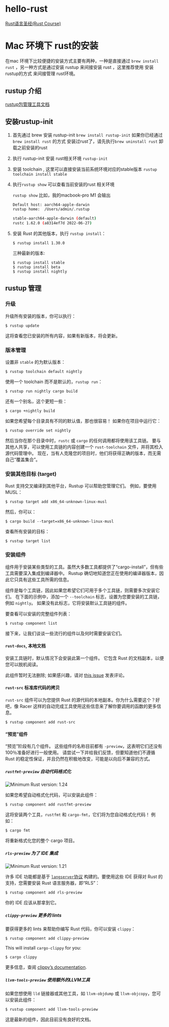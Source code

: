 # hello-rust

[Rust语言圣经(Rust Course)](https://course.rs/)

# Mac 环境下 rust的安装

在mac 环境下比较便捷的安装方式主要有两种，一种是直接通过 `brew install rust` ，另一种方式是通过安装 rustup 来间接安装 rust ，这里推荐使用 安装rustup的方式 来间接管理 rust环境。

## rustup 介绍
[rustup包管理工具文档](https://www.bookstack.cn/read/rust-edition-guide-cn/src-rust-2018-rustup-for-managing-rust-versions.md)

## 安装rustup-init

1. 首先通过 brew 安装 rustup-init
   `brew install rustup-init`
   如果你已经通过 `brew install rust` 的方式 安装过rust了，请先执行`brew uninstall rust` 卸载之前安装的rust

2. 执行 rustup-init 安装 rust相关环境
   `rustup-init`

3. 安装 toolchain , 这里可以直接安装当前系统环境对应的stable版本
   `rustup toolchain install stable`

4. 执行`rustup show` 可以查看当前安装的rust 相关环境

   `rustup show`
   比如，我的macbook-pro M1 会输出

   ```bash
   Default host: aarch64-apple-darwin
   rustup home:  /Users/admin/.rustup
   
   stable-aarch64-apple-darwin (default)
   rustc 1.62.0 (a8314ef7d 2022-06-27)
   ```

5. 安装 Rust 的其他版本，执行 `rustup install`：
   ```
   $ rustup install 1.30.0
   ```
   三种最新的版本:
   ```
   $ rustup install stable
   $ rustup install beta
   $ rustup install nightly
   ```

## rustup 管理
### 升级

升级所有安装的版本，你可以执行：

```
$ rustup update
```

这将查看您已安装的所有内容，如果有新版本，将会更新。

### 版本管理

设置非 `stable` 的为默认版本：

```
$ rustup toolchain default nightly
```

使用一个 toolchain 而不是默认的，`rustup run`：

```
$ rustup run nightly cargo build
```

还有一个别名，这个更短一些：

```
$ cargo +nightly build
```

如果您希望每个目录具有不同的默认值，那也很容易！ 如果你在项目中运行它：

```
$ rustup override set nightly
```

然后当你在那个目录中时，`rustc` 或 `cargo` 的任何调用都将使用该工具链。 要与其他人共享，可以使用工具链的内容创建一个 `rust-toolchain` 文件，并将其检入源代码管理中。 现在，当有人克隆您的项目时，他们将获得正确的版本，而无需自己“覆盖集合”。

### 安装其他目标 (target)

Rust 支持交叉编译到其他平台，Rustup 可以帮助您管理它们。 例如，要使用 MUSL：

```
$ rustup target add x86_64-unknown-linux-musl
```

然后，你可以：

```
$ cargo build --target=x86_64-unknown-linux-musl
```

查看所有安装的目标：

```
$ rustup target list
```

### 安装组件

组件用于安装某些类型的工具。虽然大多数工具都提供了“cargo-install”，但有些工具需要深入集成到编译器中。 Rustup 确切地知道您正在使用的编译器版本，因此它只具有这些工具所需的信息。

组件是每个工具链，因此如果您希望它们可用于多个工具链，则需要多次安装它们。 在下面的示例中，添加一个 `--toolchain` 标志，设置为您要安装的工具链，例如 `nightly`。 如果没有此标志，它将安装默认工具链的组件。

要查看可以安装的完整组件列表：

```
$ rustup component list
```

接下来，让我们谈谈一些流行的组件以及何时需要安装它们。

#### `rust-docs`, 本地文档

安装工具链时，默认情况下会安装此第一个组件。 它包含 Rust 的文档副本，以便您可以脱机阅读。

此组件暂时无法删除; 如果感兴趣，请对 [this issue](https://github.com/rust-lang-nursery/rustup.rs/issues/998) 发表评论。

#### `rust-src` 标准库代码的拷贝

`rust-src` 组件可以为您提供 Rust 的源代码的本地副本。你为什么需要这个？好吧，像 Racer 这样的自动完成工具使用这些信息来了解你要调用的函数的更多信息。

```
$ rustup component add rust-src
```

#### “预览”组件

“预览”阶段有几个组件。 这些组件的名称目前都有 `-preview`，这表明它们还没有100％准备好进行一般使用。 请尝试一下并给我们反馈，但要知道他们不遵循 Rust 的稳定性保证，并且仍然在积极地改变，可能是以向后不兼容的方式。

##### `rustfmt-preview` 自动代码格式化

![Minimum Rust version: 1.24](https://static.sitestack.cn/projects/rust-edition-guide-cn/f72856ae70f49dc23b02d263f0b1b6da.svg)

如果您希望自动格式化代码，可以安装此组件：

```
$ rustup component add rustfmt-preview
```

这将安装两个工具，`rustfmt` 和 `cargo-fmt`，它们将为您自动格式化代码！ 例如：

```
$ cargo fmt
```

将重新格式化您的整个 cargo 项目。

##### `rls-preview` 为了 IDE 集成

![Minimum Rust version: 1.21](https://static.sitestack.cn/projects/rust-edition-guide-cn/73e91561a5b71e06ecc2ec5a8c20ea1f.svg)

许多 IDE 功能都是基于 [`langserver`协议](http://langserver.org/) 构建的。要使用这些 IDE 获得对 Rust 的支持，您需要安装 Rust 语言服务器，即“RLS”：

```
$ rustup component add rls-preview
```

你的 IDE 应该从那拿到它。

##### `clippy-preview` 更多的 lints

要获得更多的 lints 来帮助你编写 Rust 代码，你可以安装 `clippy`：

```
$ rustup component add clippy-preview
```

This will install `cargo-clippy` for you:

```
$ cargo clippy
```

更多信息，查阅 [clippy’s documentation](https://github.com/rust-lang-nursery/rust-clippy).

##### `llvm-tools-preview` 使用额外的LLVM工具

如果您想使用 `lld` 链接器或其他工具，如 `llvm-objdump` 或 `llvm-objcopy`，您可以安装此组件：

```
$ rustup component add llvm-tools-preview
```

这是最新的组件，因此目前没有良好的文档。
